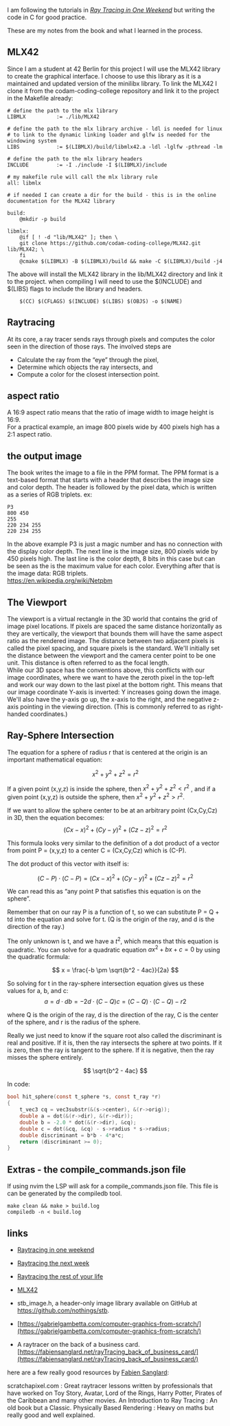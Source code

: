I am following the tutorials in [_Ray Tracing in One Weekend_](https://raytracing.github.io/books/RayTracingInOneWeekend.html) but writing the code in C for good practice.  

These are my notes from the book and what I learned in the process.


## MLX42
Since I am a student at 42 Berlin for this project I will use the MLX42 library to create the graphical interface. 
I choose to use this library as it is a maintained and updated version of the minilibx library. 
To link the MLX42 I clone it from the codam-coding-college repository and link it to the project in the Makefile already:
```
# define the path to the mlx library
LIBMLX			:= ./lib/MLX42

# define the path to the mlx library archive - ldl is needed for linux 
# to link to the dynamic linking loader and glfw is needed for the windowing system
LIBS			:= $(LIBMLX)/build/libmlx42.a -ldl -lglfw -pthread -lm

# define the path to the mlx library headers
INCLUDE			:= -I ./include -I $(LIBMLX)/include

# my makefile rule will call the mlx library rule
all: libmlx

# if needed I can create a dir for the build - this is in the online documentation for the MLX42 library

build:
	@mkdir -p build
	
libmlx:
	@if [ ! -d "lib/MLX42" ]; then \
	git clone https://github.com/codam-coding-college/MLX42.git lib/MLX42; \
	fi
	@cmake $(LIBMLX) -B $(LIBMLX)/build && make -C $(LIBMLX)/build -j4
```

The above will install the MLX42 library in the lib/MLX42 directory and link it to the project.
when compiling I will need to use the $(INCLUDE) and $(LIBS) flags to include the library and headers.
```
	$(CC) $(CFLAGS) $(INCLUDE) $(LIBS) $(OBJS) -o $(NAME)
```


## Raytracing
At its core, a ray tracer sends rays through pixels and computes the color seen in the direction of those rays. The involved steps are

- Calculate the ray from the “eye” through the pixel,
- Determine which objects the ray intersects, and
- Compute a color for the closest intersection point.

## aspect ratio
A 16∶9 aspect ratio means that the ratio of image width to image height is 16∶9.  
For a practical example, an image 800 pixels wide by 400 pixels high has a 2∶1 aspect ratio. 

## the output image
The book writes the image to a file in the PPM format. The PPM format is a text-based format that starts with a header that describes the image size and color depth. The header is followed by the pixel data, which is written as a series of RGB triplets. 
ex:
```
P3
800 450
255
220 234 255
220 234 255

```
In the above example P3 is just a magic number and has no connection with the display color depth. The next line is the image size, 800 pixels wide by 450 pixels high. The last line is the color depth, 8 bits in this case but can be seen as the is the maximum value for each color. Everything after that is the image data: RGB triplets.  
https://en.wikipedia.org/wiki/Netpbm 


## The Viewport
The viewport is a virtual rectangle in the 3D world that contains the grid of image pixel locations. If pixels are spaced the same distance horizontally as they are vertically, the viewport that bounds them will have the same aspect ratio as the rendered image. The distance between two adjacent pixels is called the pixel spacing, and square pixels is the standard. 
We'll initially set the distance between the viewport and the camera center point to be one unit. This distance is often referred to as the focal length.  
While our 3D space has the conventions above, this conflicts with our image coordinates, where we want to have the zeroth pixel in the top-left and work our way down to the last pixel at the bottom right. This means that our image coordinate Y-axis is inverted: Y increases going down the image. 
 We'll also have the y-axis go up, the x-axis to the right, and the negative z-axis pointing in the viewing direction. (This is commonly referred to as right-handed coordinates.)

## Ray-Sphere Intersection

The equation for a sphere of radius r that is centered at the origin is an important mathematical equation: 

$$
x^2 + y^2 + z^2 = r^2
$$

If a given point (x,y,z) is inside the sphere, then $x^2 + y^2 + z^2 < r^2$ , and if a given point (x,y,z) is outside the sphere, then $x^2 + y^2 + z^2 > r^2$.

If we want to allow the sphere center to be at an arbitrary point (Cx,Cy,Cz) in 3D, then the equation becomes:  
$$
(Cx−x)^2 + (Cy−y)^2 + (Cz−z)^2 = r^2
$$

This formula looks very similar to the definition of a dot product of a vector from point P = (x,y,z) to a center C = (Cx,Cy,Cz) which is (C-P).

The dot product of this vector with itself is:  

$$
(C−P)⋅(C−P)=(Cx−x)^2+(Cy−y)^2+(Cz−z)^2 = r ^ 2
$$ 

We can read this as “any point P that satisfies this equation is on the sphere”.  

Remember that on our ray P is a function of t, so we can substitute P = Q + td into the equation and solve for t. (Q is the origin of the ray, and d is the direction of the ray.)

The only unknown is t, and we have a $t^2$, which means that this equation is quadratic. 
You can solve for a quadratic equation $ax^2+bx+c=0$ by using the quadratic formula:

$$
x = \frac{-b \pm \sqrt{b^2 - 4ac}}{2a}
$$

So solving for t in the ray-sphere intersection equation gives us these values for a, b, and c:
$$
a=d⋅d
b=−2d⋅(C−Q)
c=(C−Q)⋅(C−Q)−r2
$$

where Q is the origin of the ray, d is the direction of the ray, C is the center of the sphere, and r is the radius of the sphere.

Really we just need to know if the square root also called the discriminant is real and positive. If it is, then the ray intersects the sphere at two points. If it is zero, then the ray is tangent to the sphere. If it is negative, then the ray misses the sphere entirely.

$$
\sqrt{b^2 - 4ac}
$$

In code:
```c
bool hit_sphere(const t_sphere *s, const t_ray *r) 
{
    t_vec3 cq = vec3substr(&(s->center), &(r->orig));
    double a = dot(&(r->dir), &(r->dir));
    double b = -2.0 * dot(&(r->dir), &cq);
    double c = dot(&cq, &cq) - s->radius * s->radius;
    double discriminant = b*b - 4*a*c;
    return (discriminant >= 0);
}
```


## Extras - the compile_commands.json file
If using nvim the LSP will ask for a compile_commands.json file. This file is can be generated by the compiledb tool. 
```
make clean && make > build.log
compiledb -n < build.log      
```

## links
- [Raytracing in one weekend](https://raytracing.github.io/books/RayTracingInOneWeekend.html)  
- [Raytracing the next week](https://raytracing.github.io/books/RayTracingTheNextWeek.html)  
- [Raytracing the rest of your life](https://raytracing.github.io/books/RayTracingTheRestOfYourLife.html)  

- [MLX42](https://github.com/codam-coding-college/MLX42)  
- stb_image.h, a header-only image library available on GitHub at https://github.com/nothings/stb.
- [https://gabrielgambetta.com/computer-graphics-from-scratch/](https://gabrielgambetta.com/computer-graphics-from-scratch/)  
- A raytracer on the back of a business card. [https://fabiensanglard.net/rayTracing_back_of_business_card/](https://fabiensanglard.net/rayTracing_back_of_business_card/)

here are a few really good resources by [Fabien Sanglard](https://fabiensanglard.net/about/index.html):

scratchapixel.com : Great raytracer lessons written by professionals that have worked on Toy Story, Avatar, Lord of the Rings, Harry Potter, Pirates of the Caribbean and many other movies.
An Introduction to Ray Tracing : An old book but a Classic.
Physically Based Rendering : Heavy on maths but really good and well explained.
